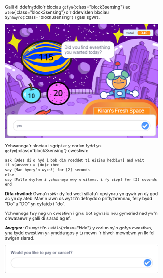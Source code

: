 
Galli di ddefnyddio'r blociau `gofyn`{:class="block3sensing"} ac `ateb`{:class="block3sensing"} o'r ddewislen blociau `Synhwyro`{:class="block3sensing"} i gael sgwrs.

![Deialog gofyn gyda do fel mewnbwn](images/ask-answer.png)

Ychwanega'r blociau i sgript ar y corlun fydd yn `gofyn`{:class="block3sensing"} cwestiwn:

```blocks3
ask [Ddes di o hyd i bob dim roeddet ti eisiau heddiw?] and wait
if <(answer) = [do]> then
say [Mae hynny'n wych!] for [2] seconds
else
say [Falle ddylwn i ychwanegu mwy o eitemau i fy siop] for [2] seconds
end
```

**Difa chwilod:** Gwna'n siŵr dy fod wedi sillafu'r opsiynau yn gywir yn dy god ac yn dy ateb. Mae'n iawn os wyt ti'n defnyddio priflythrennau, felly bydd "Do" a "DO" yn cyfateb i "do".

Ychwanega fwy nag un cwestiwn i greu bot sgwrsio neu gymeriad nad yw'n chwaraewr y galli di siarad ag ef.

**Awgrym:** Os wyt ti'n `cuddio`{:class="hide"} y corlun sy'n gofyn cwestiwn, yna bydd cwestiwn yn ymddangos y tu mewn i'r blwch mewnbwn yn lle fel swigen siarad.

![Deialog gofyn gyda cwestiwn ynddo](images/ask-hidden-sprite.png)

